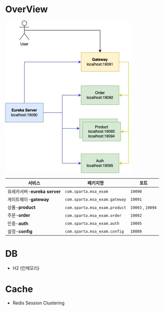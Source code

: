 
# OverView

![img.png](img.png)


| 서비스                   | 패키지명                          | 포트                |
|-----------------------|-------------------------------|-------------------|
| 유레카서버-**eureka server** | `com.sparta.msa_exam`         | `19090`           |
| 게이트웨이-**gateway**     | `com.sparta.msa_exam.gateway` | `19091`           |
| 상품-**product**        | `com.sparta.msa_exam.product` | `19093` , `19094` |
| 주문-**order**          | `com.sparta.msa_exam.order`   | `19092`           |
| 인증-**auth**           | `com.sparta.msa_exam.auth`    | `19095`           |
| 설정-**config**         | `com.sparta.msa_exam.config`  | `18080`           |

# DB
- H2 (인메모리)

# Cache
- Redis Session Clustering